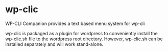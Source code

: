 # wp-clic
WP-CLI Companion provides a text based menu system for wp-cli

wp-clic is packaged as a plugin for wordpress to conveniently install the wp-clic.sh file to the wordpress root directory. However, wp-clic.sh can be installed separately and will work stand-alone. 
